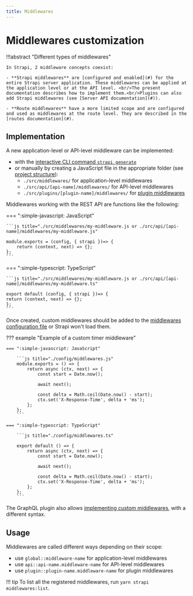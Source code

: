 ```yaml
---
title: Middlewares
---
```


# Middlewares customization

!!!abstract "Different types of middlewares"

    In Strapi, 2 middleware concepts coexist:

    - **Strapi middlewares** are [configured and enabled](#) for the entire Strapi server application. These middlewares can be applied at the application level or at the API level. <br/>The present documentation describes how to implement them.<br/>Plugins can also add Strapi middlewares (see [Server API documentation](#)).

    - **Route middlewares** have a more limited scope and are configured and used as middlewares at the route level. They are described in the [routes documentation](#).

## Implementation

A new application-level or API-level middleware can be implemented:

- with the [interactive CLI command `strapi generate`](#)
- or manually by creating a JavaScript file in the appropriate folder (see [project structure](#)):
  - `./src/middlewares/` for application-level middlewares
  - `./src/api/[api-name]/middlewares/` for API-level middlewares
  - `./src/plugins/[plugin-name]/middlewares/` for [plugin middlewares](#)

Middlewares working with the REST API are functions like the following:

=== ":simple-javascript: JavaScript"

    ```js title="./src/middlewares/my-middleware.js or ./src/api/[api-name]/middlewares/my-middleware.js"

    module.exports = (config, { strapi })=> {
        return (context, next) => {};
    };
    ```

=== ":simple-typescript: TypeScript"

    ```js title="./src/middlewares/my-middleware.js or ./src/api/[api-name]/middlewares/my-middleware.ts"

    export default (config, { strapi })=> {
    return (context, next) => {};
    };
    ```

Once created, custom middlewares should be added to the [middlewares configuration file](#) or Strapi won't load them.

??? example "Example of a custom timer middleware"

    === ":simple-javascript: JavaScript"

        ```js title="./config/middlewares.js"
        module.exports = () => {
            return async (ctx, next) => {
                const start = Date.now();

                await next();

                const delta = Math.ceil(Date.now() - start);
                ctx.set('X-Response-Time', delta + 'ms');
            };
        };
        ```

    === ":simple-typescript: TypeScript"

        ```js title="./config/middlewares.ts"

        export default () => {
            return async (ctx, next) => {
                const start = Date.now();

                await next();

                const delta = Math.ceil(Date.now() - start);
                ctx.set('X-Response-Time', delta + 'ms');
            };
        };
        ```

The GraphQL plugin also allows [implementing custom middlewares](#), with a different syntax.

## Usage

Middlewares are called different ways depending on their scope:

- use `global::middleware-name` for application-level middlewares
- use `api::api-name.middleware-name` for API-level middlewares
- use `plugin::plugin-name.middleware-name` for plugin middlewares

!!! tip
    To list all the registered middlewares, run `yarn strapi middlewares:list`.
